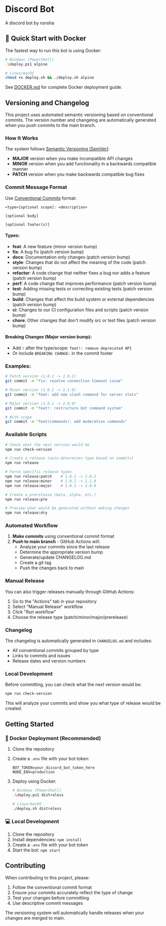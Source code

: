 # Discord Bot

A discord bot by runsha

## 🐳 Quick Start with Docker

The fastest way to run this bot is using Docker:

```bash
# Windows (PowerShell)
.\deploy.ps1 alpine

# Linux/macOS
chmod +x deploy.sh && ./deploy.sh alpine
```

See [DOCKER.md](./DOCKER.md) for complete Docker deployment guide.

## Versioning and Changelog

This project uses automated semantic versioning based on conventional commits. The version number and changelog are automatically generated when you push commits to the main branch.

### How It Works

The system follows [Semantic Versioning (SemVer)](https://semver.org/):

- **MAJOR** version when you make incompatible API changes
- **MINOR** version when you add functionality in a backwards compatible manner
- **PATCH** version when you make backwards compatible bug fixes

### Commit Message Format

Use [Conventional Commits](https://www.conventionalcommits.org/) format:

```
<type>[optional scope]: <description>

[optional body]

[optional footer(s)]
```

#### Types:

- **feat**: A new feature (minor version bump)
- **fix**: A bug fix (patch version bump)
- **docs**: Documentation only changes (patch version bump)
- **style**: Changes that do not affect the meaning of the code (patch version bump)
- **refactor**: A code change that neither fixes a bug nor adds a feature (patch version bump)
- **perf**: A code change that improves performance (patch version bump)
- **test**: Adding missing tests or correcting existing tests (patch version bump)
- **build**: Changes that affect the build system or external dependencies (patch version bump)
- **ci**: Changes to our CI configuration files and scripts (patch version bump)
- **chore**: Other changes that don't modify src or test files (patch version bump)

#### Breaking Changes (Major version bump):

- Add `!` after the type/scope: `feat!: remove deprecated API`
- Or include `BREAKING CHANGE:` in the commit footer

### Examples:

```bash
# Patch version (1.0.1 -> 1.0.2)
git commit -m "fix: resolve connection timeout issue"

# Minor version (1.0.1 -> 1.1.0)
git commit -m "feat: add new slash command for server stats"

# Major version (1.0.1 -> 2.0.0)
git commit -m "feat!: restructure bot command system"

# With scope
git commit -m "feat(commands): add moderation commands"
```

### Available Scripts

```bash
# Check what the next version would be
npm run check-version

# Create a release (auto-determines type based on commits)
npm run release

# Force specific release types
npm run release:patch    # 1.0.1 -> 1.0.2
npm run release:minor    # 1.0.1 -> 1.1.0
npm run release:major    # 1.0.1 -> 2.0.0

# Create a prerelease (beta, alpha, etc.)
npm run release:pre

# Preview what would be generated without making changes
npm run release:dry
```

### Automated Workflow

1. **Make commits** using conventional commit format
2. **Push to main branch** - GitHub Actions will:
   - Analyze your commits since the last release
   - Determine the appropriate version bump
   - Generate/update CHANGELOG.md
   - Create a git tag
   - Push the changes back to main

### Manual Release

You can also trigger releases manually through GitHub Actions:

1. Go to the "Actions" tab in your repository
2. Select "Manual Release" workflow
3. Click "Run workflow"
4. Choose the release type (patch/minor/major/prerelease)

### Changelog

The changelog is automatically generated in `CHANGELOG.md` and includes:

- All conventional commits grouped by type
- Links to commits and issues
- Release dates and version numbers

### Local Development

Before committing, you can check what the next version would be:

```bash
npm run check-version
```

This will analyze your commits and show you what type of release would be created.

## Getting Started

### 🐳 Docker Deployment (Recommended)

1. Clone the repository
2. Create a `.env` file with your bot token:
   ```env
   BOT_TOKEN=your_discord_bot_token_here
   NODE_ENV=production
   ```
3. Deploy using Docker:

   ```bash
   # Windows (PowerShell)
   .\deploy.ps1 distroless

   # Linux/macOS
   ./deploy.sh distroless
   ```

### 💻 Local Development

1. Clone the repository
2. Install dependencies: `npm install`
3. Create a `.env` file with your bot token
4. Start the bot: `npm start`

## Contributing

When contributing to this project, please:

1. Follow the conventional commit format
2. Ensure your commits accurately reflect the type of change
3. Test your changes before committing
4. Use descriptive commit messages

The versioning system will automatically handle releases when your changes are merged to main.
